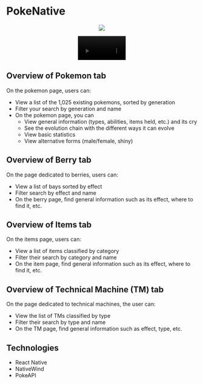 # PokeNative

<p align="center">
  <a href="https://skillicons.dev">
    <img src="https://skillicons.dev/icons?i=ts,react,tailwind" />
  </a>
</p>

<p align="center">
   <video src="https://github.com/user-attachments/assets/0b8cca3c-a804-4744-8888-6ddaf789cbf8" width="25%" controls></video>
</p>

## Overview of Pokemon tab

On the pokemon page, users can: 
- View a list of the 1,025 existing pokemons, sorted by generation
- Filter your search by generation and name 
- On the pokemon page, you can
    - View general information (types, abilities, items held, etc.) and its cry
    - See the evolution chain with the different ways it can evolve
    - View basic statistics
    - View alternative forms (male/female, shiny)


## Overview of Berry tab

On the page dedicated to berries, users can: 
- View a list of bays sorted by effect
- Filter search by effect and name 
- On the berry page, find general information such as its effect, where to find it, etc.

## Overview of Items tab

On the items page, users can: 
- View a list of items classified by category
- Filter their search by category and name 
- On the item page, find general information such as its effect, where to find it, etc.


## Overview of Technical Machine (TM) tab

On the page dedicated to technical machines, the user can: 
- View the list of TMs classified by type
- Filter their search by type and name 
- On the TM page, find general information such as effect, type, etc.

## Technologies

- React Native
- NativeWind
- PokeAPI
